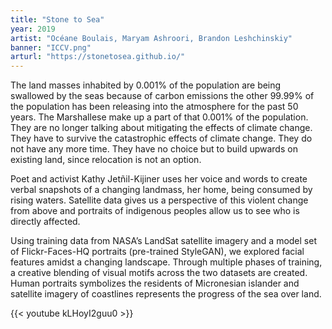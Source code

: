 ```yaml
---
title: "Stone to Sea"
year: 2019
artist: "Océane Boulais, Maryam Ashroori, Brandon Leshchinskiy"
banner: "ICCV.png"
arturl: "https://stonetosea.github.io/"
---
```



The land masses inhabited by 0.001% of the population are being swallowed by the seas because of carbon emissions the other 99.99% of the population has been releasing into the atmosphere for the past 50 years. The Marshallese make up a part of that 0.001% of the population. They are no longer talking about mitigating the effects of climate change. They have to survive the catastrophic effects of climate change. They do not have any more time. They have no choice but to build upwards on existing land, since relocation is not an option.

Poet and activist Kathy Jetñil-Kijiner uses her voice and words to create verbal snapshots of a changing landmass, her home, being consumed by rising waters. Satellite data gives us a perspective of this violent change from above and portraits of indigenous peoples allow us to see who is directly affected.

Using training data from NASA’s LandSat satellite imagery and a model set of Flickr-Faces-HQ portraits (pre-trained StyleGAN), we explored facial features amidst a changing landscape. Through multiple phases of training, a creative blending of visual motifs across the two datasets are created. Human portraits symbolizes the residents of Micronesian islander and satellite imagery of coastlines represents the progress of the sea over land.

{{< youtube kLHoyI2guu0 >}}
